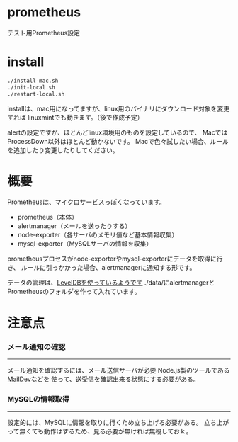 # prometheus
テスト用Prometheus設定

# install

```bash
./install-mac.sh
./init-local.sh
./restart-local.sh
```

installは、mac用になってますが、linux用のバイナリにダウンロード対象を変更すれば
linuxmintでも動きます。（後で作成予定）

alertの設定ですが、ほとんどlinux環境用のものを設定しているので、
MacではProcessDown以外はほとんど動かないです。
Macで色々試したい場合、ルールを追加したり変更したりしてください。

# 概要

Prometheusは、マイクロサービスっぽくなっています。

- prometheus（本体）
- alertmanager（メールを送ったりする）
- node-exporter（各サーバのメモリ値など基本情報収集）
- mysql-exporter（MySQLサーバの情報を収集）

prometheusプロセスがnode-exporterやmysql-exporterにデータを取得に行き、
ルールに引っかかった場合、alertmanagerに通知する形です。

データの管理は、[LevelDBを使っているようです](https://prometheus.io/docs/introduction/faq/#why-does-prometheus-use-a-custom-storage-backend-rather-than-some-other-storage-method-isn-t-the-one-file-per-time-series-approach-killing-performance)
./data/にalertmanagerとPrometheusのフォルダを作って入れています。

# 注意点

### メール通知の確認
---

メール通知を確認するには、メール送信サーバが必要
Node.js製のツールである[MailDev](https://www.npmjs.com/package/maildev)などを
使って、送受信を確認出来る状態にする必要がある。

### MySQLの情報取得
---

設定的には、MySQLに情報を取りに行くため立ち上げる必要がある。
立ち上がって無くても動作はするため、見る必要が無ければ無視しておｋ。
